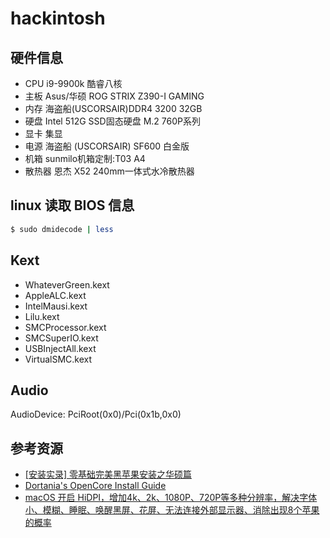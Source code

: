 # hackintosh

## 硬件信息

* CPU    i9-9900k 酷睿八核
* 主板    Asus/华硕 ROG STRIX Z390-I GAMING  
* 内存    海盗船(USCORSAIR)DDR4 3200 32GB
* 硬盘    Intel 512G  SSD固态硬盘 M.2 760P系列 
* 显卡    集显
* 电源    海盗船 (USCORSAIR) SF600 白金版
* 机箱    sunmilo机箱定制:T03 A4
* 散热器  恩杰 X52 240mm一体式水冷散热器

## linux 读取 BIOS 信息

```sh
$ sudo dmidecode | less
```

## Kext

* WhateverGreen.kext
* AppleALC.kext
* IntelMausi.kext
* Lilu.kext
* SMCProcessor.kext
* SMCSuperIO.kext
* USBInjectAll.kext
* VirtualSMC.kext


## Audio

AudioDevice: PciRoot(0x0)/Pci(0x1b,0x0)


## 参考资源

* [\[安装实录\] 零基础完美黑苹果安装之华硕篇](https://zhuanlan.zhihu.com/p/55991446)
* [Dortania's OpenCore Install Guide](https://dortania.github.io/OpenCore-Install-Guide/)
* [macOS 开启 HiDPI，增加4k、2k、1080P、720P等多种分辨率，解决字体小、模糊、睡眠、唤醒黑屏、花屏、无法连接外部显示器、消除出现8个苹果的概率](http://imacos.top/2019/10/08/2319/)
